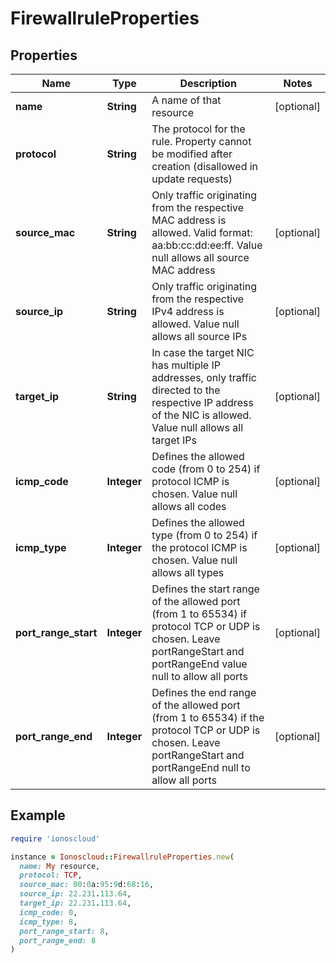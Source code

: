# FirewallruleProperties

## Properties

| Name | Type | Description | Notes |
| ---- | ---- | ----------- | ----- |
| **name** | **String** | A name of that resource | [optional] |
| **protocol** | **String** | The protocol for the rule. Property cannot be modified after creation (disallowed in update requests) |  |
| **source_mac** | **String** | Only traffic originating from the respective MAC address is allowed. Valid format: aa:bb:cc:dd:ee:ff. Value null allows all source MAC address | [optional] |
| **source_ip** | **String** | Only traffic originating from the respective IPv4 address is allowed. Value null allows all source IPs | [optional] |
| **target_ip** | **String** | In case the target NIC has multiple IP addresses, only traffic directed to the respective IP address of the NIC is allowed. Value null allows all target IPs | [optional] |
| **icmp_code** | **Integer** | Defines the allowed code (from 0 to 254) if protocol ICMP is chosen. Value null allows all codes | [optional] |
| **icmp_type** | **Integer** | Defines the allowed type (from 0 to 254) if the protocol ICMP is chosen. Value null allows all types | [optional] |
| **port_range_start** | **Integer** | Defines the start range of the allowed port (from 1 to 65534) if protocol TCP or UDP is chosen. Leave portRangeStart and portRangeEnd value null to allow all ports | [optional] |
| **port_range_end** | **Integer** | Defines the end range of the allowed port (from 1 to 65534) if the protocol TCP or UDP is chosen. Leave portRangeStart and portRangeEnd null to allow all ports | [optional] |

## Example

```ruby
require 'ionoscloud'

instance = Ionoscloud::FirewallruleProperties.new(
  name: My resource,
  protocol: TCP,
  source_mac: 00:0a:95:9d:68:16,
  source_ip: 22.231.113.64,
  target_ip: 22.231.113.64,
  icmp_code: 0,
  icmp_type: 8,
  port_range_start: 8,
  port_range_end: 8
)
```

